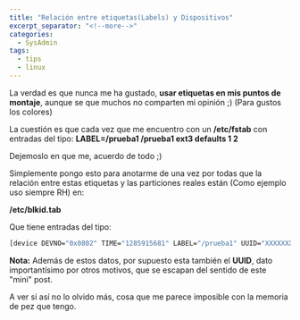 ```yaml
---
title: "Relación entre etiquetas(Labels) y Dispositivos"
excerpt_separator: "<!--more-->"
categories:
  - SysAdmin
tags:
  - tips
  - linux
---
```

La verdad es que nunca me ha gustado, **usar etiquetas en mis puntos de montaje**, aunque se que muchos no comparten mi opinión ;) (Para gustos los colores)

La cuestión es que cada vez que me encuentro con un **/etc/fstab** con entradas del tipo:
**LABEL=/prueba1 /prueba1 ext3 defaults 1 2**
<!--more-->

Dejemoslo en que me, acuerdo de todo ;)

Simplemente pongo esto para anotarme de una vez por todas que la relación entre estas etiquetas y las particiones reales están (Como ejemplo uso siempre RH) en:

**/etc/blkid.tab**

Que tiene entradas del tipo:
```bash
[device DEVNO="0x0802" TIME="1285915681" LABEL="/prueba1" UUID="XXXXXXXX-XXXX-XXXX-XXXX-XXXXXXXXXXXX" TYPE="ext2" SEC_TYPE="ext3"]/dev/sda2[/device]
```

**Nota:** Además de estos datos, por supuesto esta también el **UUID**, dato importantísimo por otros motivos, que se escapan del sentido de este "mini" post.

A ver si así no lo olvido más, cosa que me parece imposible con la memoria de pez que tengo.
